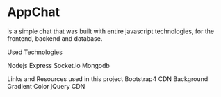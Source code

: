 # AppChat

is a simple chat that was built with entire javascript technologies, for the frontend, backend and database.


Used Technologies

Nodejs
Express
Socket.io
Mongodb

Links and Resources used in this project
Bootstrap4 CDN
Background Gradient Color
jQuery CDN
